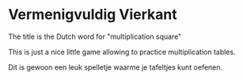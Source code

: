 # Vermenigvuldig Vierkant

The title is the Dutch word for "multiplication square"

This is just a nice little game allowing to practice multiplication tables.


Dit is gewoon een leuk spelletje waarme je tafeltjes kunt oefenen.
